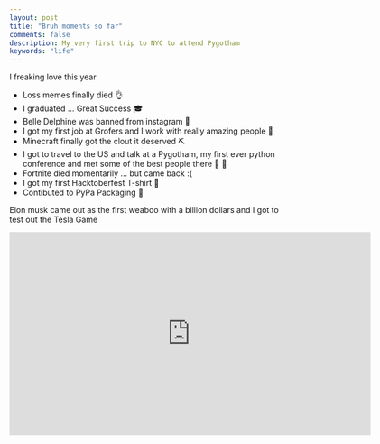 ```yaml
---
layout: post
title: "Bruh moments so far"
comments: false
description: My very first trip to NYC to attend Pygotham
keywords: "life"
---
```



I freaking love this year

- Loss memes finally died 👌
- I graduated ... Great Success 🎓
- Belle Delphine was banned from instagram 💯
- I got my first job at Grofers and I work with really amazing people 💼
- Minecraft finally got the clout it deserved ⛏️
- I got to travel to the US and talk at a Pygotham, my first ever python conference and met some of the best people there 🙌 🙌
- Fortnite died momentarily ... but came back :( 
- I got my first Hacktoberfest T-shirt 👕
- Contibuted to PyPa Packaging 🎉


Elon musk came out as the first weaboo with a billion dollars and I got to test out the Tesla Game 

<iframe width="640" height="360" src="https://www.youtube.com/embed/ZDPHWWZ4tsM" frameborder="0" allow="accelerometer; autoplay; encrypted-media; gyroscope; picture-in-picture" allowfullscreen></iframe>

